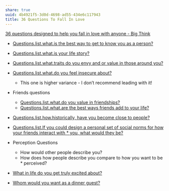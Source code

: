 ```yaml
---
share: true
uuid: 4b4921f5-3d0d-4698-ad55-434e6c117943
title: 36 Questions To Fall In Love
---
```

[36 questions designed to help you fall in love with anyone - Big Think](https://bigthink.com/surprising-science/how-to-fall-in-love-36-questions-and-deep-eye-contact/)

* [Questions.list.what.is the best way to get to know you as a person?](/undefined)
* [Questions.list.what.is your life story?](/undefined)
* [Questions.list.what.traits do you envy and or value in those around you?](/undefined)
* [Questions.list.what.do you feel insecure about?](/undefined)
  * This one is higher variance - I don’t recommend leading with it!
* Friends questions
  * [Questions.list.what.do you value in friendships?](/undefined)
  * [Questions.list.what.are the best ways friends add to your life?](/undefined)
* [Questions.list.how.historically, have you become close to people?](/undefined)
* [Questions.list.If you could design a personal set of social norms for how your friends interact with * you, what would they be?](/undefined)
* Perception Questions
  * How would other people describe you? 
  * How does how people describe you compare to how you want to be * perceived?
* [What in life do you get truly excited about?](/undefined)

* [Whom would you want as a dinner guest?](/undefined)